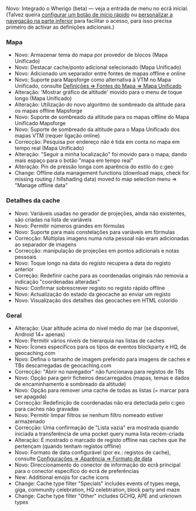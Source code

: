 Novo: Integrado o Wherigo (beta) — veja a entrada de menu no ecrã inicial.<br> (Talvez queira [configurar um botão de início rápido](cgeo-setting://quicklaunchitems_sorted) ou [personalizar a navegação na parte inferior](cgeo-setting://custombnitem) para facilitar o acesso, para isso precisa primeiro de activar as definições adicionais.)

### Mapa
- Novo: Armazenar tema do mapa por provedor de blocos (Mapa Unificado)
- Novo: Destacar cache/ponto adicional selecionado (Mapa Unificado)
- Novo: Adicionado um separador entre fontes de mapas offline e online
- Novo: Suporte para Mapsforge como alternativa à VTM no Mapa Unificado, consulte [Definições => Fontes do Mapa => Mapa Unificado](cgeo-setting://useMapsforgeInUnifiedMap)
- Alteração: 'Mostrar gráfico de altitude' movido para o menu de toque longo (Mapa Unificado)
- Alteração: Utilização do novo algoritmo de sombreado da altitude para os mapas offline Mapsforge
- Novo: Suporte de sombreado da altitude para os mapas offline do Mapa Unificado Mapsforge
- Novo: Suporte de sombreado da altitude para o Mapa Unificado dos mapas VTM (requer ligação online)
- Correcção: Pesquisa por endereço não é tida em conta no mapa em tempo real (Mapa Unificado)
- Alteração: "Seguir a minha localização" foi movido para o mapa, dando mais espaço para o botão "mapa em tempo real"
- Alteração: Pin de pressão longa com aparência do estilo do c:geo
- Change: Offline data management functions (download maps, check for missing routing / hillshading data) moved to map selection menu => "Manage offline data"

### Detalhes da cache
- Novo: Variáveis usadas no gerador de projeções, ainda não existentes, são criadas na lista de variáveis
- Novo: Permitir números grandes em fórmulas
- Novo: Suporte para mais constelações para variáveis em fórmulas
- Correcção: Múltiplas imagens numa nota pessoal não eram adicionadas ao separador de imagens
- Correcção: manipulação de projeções em pontos adicionais e notas pessoais
- Novo: Toque longo na data do registo recupera a data do registo anterior
- Correção: Redefinir cache para as coordenadas originais não removia a indicação "coordenadas alteradas"
- Novo: Confirmar sobrescrever registo no registo rápido offline
- Novo: Actualização do estado da geocache ao enviar um registo
- Novo: Visualização dos detalhes das geocaches em HTML colorido

### Geral
- Alteração: Usar altitude acima do nível médio do mar (se disponível, Android 14+ apenas)
- Novo: Permitir vários níveis de hierarquia nas listas de caches
- Novo: Ícones específicos para os tipos de eventos blockparty e HQ, de geocaching.com
- Novo: Defina o tamanho de imagem preferido para imagens de caches e TBs descarregadas de geocaching.com
- Correcção: "Abrir no navegador" não funcionava para registos de TBs
- Novo: Opção para gerir ficheiros descarregados (mapas, temas e dados de encaminhamento e sombreado da altitude)
- Novo: Opção para remover uma cache de todas as listas (= marcar para ser apagada)
- Correcção: Redefinição de coordenadas não era detectada pelo c:geo para caches não gravadas
- Novo: Permitir limpar filtros se nenhum filtro nomeado estiver armazenado
- Correcção: Uma confirmação de "Lista vazia" era mostrada quando iniciada a transferência de uma pocket query numa lista recém-criada
- Alteração: É mostrado o marcado de registo offline nas caches que lhe pertençam (quando tenham registos offline)
- Novo: Formato de data configurável (por ex.: registos de cache), consulte [Configurações => Aparência => Formato de data](cgeo-settings://short_date_format)
- Novo: Direccionamento do conector de informação do ecrã principal para o conector específico do ecrã de preferências
- New: Additional emojis for cache icons
- Change: Cache type filter "Specials" includes events of types mega, giga, community celebration, HQ celebtration, block party and maze
- Change: Cache type filter "Other" includes GCHQ, APE and unknown types
